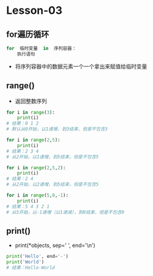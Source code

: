 # **Lesson-03**

## **for遍历循环**

```python
for  临时变量  in  序列容器：
    执行语句
```

- 将序列容器中的数据元素一个一个拿出来赋值给临时变量

## **range()**
- 返回整数序列

```python
for i in range(3):
    print(i)
# 结果：0 1 2
# 默认从0开始，以1递增，到3结束，但是不包含3
```

```python
for i in range(2,5):
    print(i)
# 结果：2 3 4
# 从2开始，以1递增，到5结束，但是不包含5
```

```python
for i in range(2,5,2):
    print(i)
# 结果：2 4
# 从2开始，以2递增，到5结束，但是不包含5
```

```python
for i in range(5,0,-1):
    print(i)
# 结果：5 4 3 2 1
# 从5开始，以-1递增（以1递减），到0结束，但是不包含0
```

## **print()**

- print(*objects, sep=' ', end='\n')

```python
print('Hello', end='-')
print('World')
# 结果：Hello-World
```
